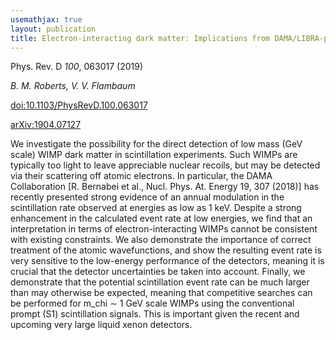 ```yaml
---
usemathjax: true
layout: publication
title: Electron-interacting dark matter: Implications from DAMA/LIBRA-phase2 and prospects for liquid xenon detectors and NaI detectors
---
```


Phys. Rev. D *100*, 063017 (2019)

_B. M. Roberts, V. V. Flambaum_

[doi:10.1103/PhysRevD.100.063017](http://dx.doi.org/10.1103/PhysRevD.100.063017)

[arXiv:1904.07127](http://arxiv.org/abs/1904.07127)


We investigate the possibility for the direct detection of low mass (GeV scale) WIMP dark matter in scintillation experiments. Such WIMPs are typically too light to leave appreciable nuclear recoils, but may be detected via their scattering off atomic electrons. In particular, the DAMA Collaboration [R. Bernabei et al., Nucl. Phys. At. Energy 19, 307 (2018)] has recently presented strong evidence of an annual modulation in the scintillation rate observed at energies as low as 1 keV. Despite a strong enhancement in the calculated event rate at low energies, we find that an interpretation in terms of electron-interacting WIMPs cannot be consistent with existing constraints. We also demonstrate the importance of correct treatment of the atomic wavefunctions, and show the resulting event rate is very sensitive to the low-energy performance of the detectors, meaning it is crucial that the detector uncertainties be taken into account. Finally, we demonstrate that the potential scintillation event rate can be much larger than may otherwise be expected, meaning that competitive searches can be performed for m_chi $\sim$ 1 GeV scale WIMPs using the conventional prompt (S1) scintillation signals. This is important given the recent and upcoming very large liquid xenon detectors.

